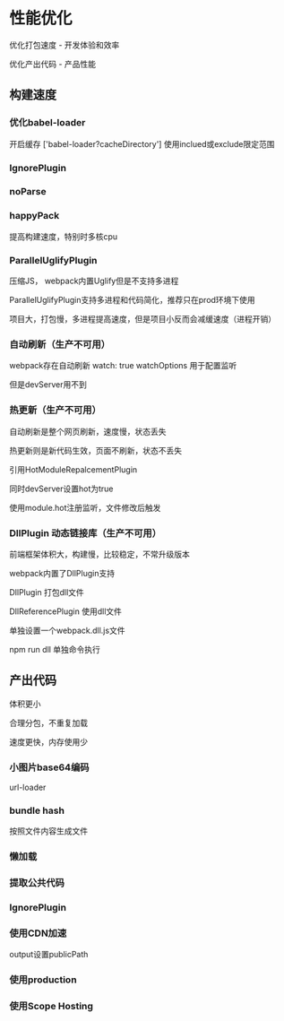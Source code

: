 # 性能优化

优化打包速度 - 开发体验和效率

优化产出代码 - 产品性能

## 构建速度

### 优化babel-loader

开启缓存 ['babel-loader?cacheDirectory'] 使用inclued或exclude限定范围

### IgnorePlugin

### noParse

### happyPack

提高构建速度，特别时多核cpu

### ParallelUglifyPlugin

压缩JS， webpack内置Uglify但是不支持多进程

ParallelUglifyPlugin支持多进程和代码简化，推荐只在prod环境下使用

项目大，打包慢，多进程提高速度，但是项目小反而会减缓速度（进程开销）

### 自动刷新（生产不可用）

 webpack存在自动刷新 watch: true watchOptions 用于配置监听

 但是devServer用不到

### 热更新（生产不可用）

自动刷新是整个网页刷新，速度慢，状态丢失

热更新则是新代码生效，页面不刷新，状态不丢失

引用HotModuleRepalcementPlugin

同时devServer设置hot为true

使用module.hot注册监听，文件修改后触发

### DllPlugin 动态链接库（生产不可用）

前端框架体积大，构建慢，比较稳定，不常升级版本

webpack内置了DllPlugin支持

DllPlugin 打包dll文件

DllReferencePlugin 使用dll文件

单独设置一个webpack.dll.js文件

npm run dll 单独命令执行

## 产出代码

体积更小

合理分包，不重复加载

速度更快，内存使用少

### 小图片base64编码

url-loader

### bundle hash

按照文件内容生成文件

### 懒加载

### 提取公共代码

### IgnorePlugin

### 使用CDN加速

output设置publicPath

### 使用production

### 使用Scope Hosting
